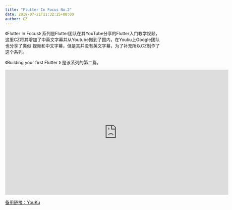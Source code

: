 ```yaml
---
title: "Flutter In Focus No.2"
date: 2019-07-21T11:32:25+08:00
author: CZ
---
```


《Flutter In Focus》 系列是Flutter团队在其YouTube分享的Flutter入门教学视频，
这里CZ将其增加了中英文字幕并从Youtube搬到了国内，在Youku上Google团队也分享了类似
视频和中文字幕，但是其并没有英文字幕，为了补充所以CZ制作了这个系列。


<!--more-->

《Building your first Flutter 》 是该系列的第二篇。


<iframe height=405 width=720 src='http://player.youku.com/embed/XNDI4MTI0OTU1Ng==' frameborder=0 'allowfullscreen'></iframe>

[备用链接：YouKu](https://v.youku.com/v_show/id_XNDI4MTI0OTU1Ng==.html?spm=a2h3j.8428770.3416059.1)



